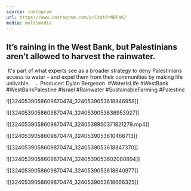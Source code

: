 ```yaml
---
source: instagram
url: https://www.instagram.com/p/Cz4tRrNOFaK/
media: multimedia
---
```


## It’s raining in the West Bank, but Palestinians aren’t allowed to harvest the rainwater. ⁣
 ⁣
It's part of what experts see as a broader strategy to deny Palestinians access to water - and expel them from their communities by making life unlivable. ⁣
⁣
…⁣
Producer: Dylan Bergeson⁣
⁣
#WaterIsLife #WestBank #WestBankPalestine #Israel #Rainwater #SustainableFarming #Palestine

![[3240539058609870474_3240539053618846958]]

![[3240539058609870474_3240539053836953927]]

![[3240539058609870474_3240538950371821279.mp4]]

![[3240539058609870474_3240539053610466713]]

![[3240539058609870474_3240539053618847370]]

![[3240539058609870474_3240539053602080894]]

![[3240539058609870474_3240539053618640977]]

![[3240539058609870474_3240539053618666325]]

